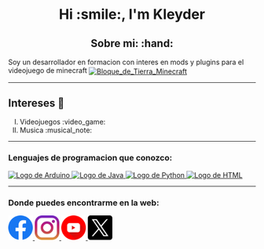 <h1 align="center">Hi :smile:, I'm Kleyder </h1>

<h2 align="center"> Sobre mi: :hand: </h2>


<p> Soy un desarrollador en formacion con interes en mods y plugins para el videojuego de minecraft 
    <a href = "https://www.minecraft.net/es-es" target = "_blank" rel = "noopener noreferrer">
        <img src="https://github.com/user-attachments/assets/11fb4b7d-66ac-49d1-966e-034f6ce8d88b" alt="Bloque_de_Tierra_Minecraft" width="30" height="30" style="padding: 0;" align="center" /> 
    </a> </p>

---

## Intereses :thought_balloon:
<ol type="I">
<li>
Videojuegos :video_game:
</li>
<li>
Musica :musical_note:
</li>
</ol>

---

### Lenguajes de programacion que conozco:
<div>
    <a href = "https://www.arduino.cc/" target = "_blank" rel = "noopener noreferrer">
        <img src="https://cdn.jsdelivr.net/gh/devicons/devicon@latest/icons/arduino/arduino-original-wordmark.svg" alt = "Logo de Arduino" width = "50" height = "50" />
    </a>
    <a href = "https://www.java.com/es/" target = "_blank" rel = "noopener noreferrer">
        <img src="https://cdn.jsdelivr.net/gh/devicons/devicon@latest/icons/java/java-original-wordmark.svg" alt = "Logo de Java" width = "50" height = "50" />
    </a>
    <a href = "https://www.python.org/" target = "_blank" rel = "noopener noreferrer">
        <img src="https://cdn.jsdelivr.net/gh/devicons/devicon@latest/icons/python/python-original-wordmark.svg" alt = "Logo de Python" width = "50" height = "50" />
    </a>
    <a href = "https://developer.mozilla.org/es/docs/Web/HTML" target = "_blank" rel = "noopener noreferrer">
        <img src="https://cdn.jsdelivr.net/gh/devicons/devicon@latest/icons/html5/html5-original-wordmark.svg" alt = "Logo de HTML" width = "50" height = "50" />
    </a>
</div>


---

### Donde puedes encontrarme en la web:
<div>
    <a href = "https://www.facebook.com/profile.php?id=100015317171103" target = "_blank" rel = "noopener noreferrer">
        <img src = https://github.com/KleyderMurillo/KleyderMurillo/blob/main/iconos_redessociales/facebook.png alt = "Logo de facebook" width = "50" height = "50" />
    </a>
    <a href = "https://www.instagram.com/kleyder_1205_/?hl=es" target = "_blank" rel = "noopener noreferrer">
        <img src="https://github.com/KleyderMurillo/KleyderMurillo/blob/main/iconos_redessociales/instagram.png" alt = "Logo de Instagram" width = "50" height = "50" />
    </a>
    <a href = "https://www.youtube.com/@kleyder-ln2xd" target = "_blank" rel = "noopener noreferrer">
        <img src="https://github.com/KleyderMurillo/KleyderMurillo/blob/main/iconos_redessociales/youtube.png" alt = "Logo de YouTube" width = "50" height = "50" />
    </a>
    <a href = "https://x.com/kleyder1205?t=Gs7Wxx_4gJS_L3exKphcLw&s=09" target = "_blank" rel = "noopener noreferrer">
        <img src="https://github.com/KleyderMurillo/KleyderMurillo/blob/main/iconos_redessociales/gorjeo.png" alt = "Logo de X" width = "50" height = "50" />
    </a>
</div>